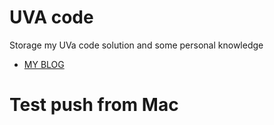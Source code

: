# UVA code

Storage my UVa code solution and some personal knowledge

* [MY BLOG](http://zzxx852852.blogspot.tw/ "Title")

# Test push from Mac

